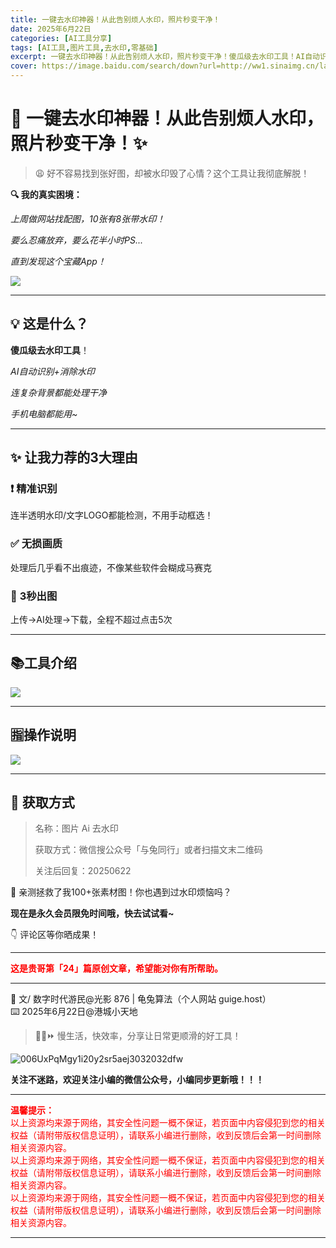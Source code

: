 ```yaml
---
title: 一键去水印神器！从此告别烦人水印，照片秒变干净！
date: 2025年6月22日
categories: [AI工具分享]
tags: [AI工具,图片工具,去水印,零基础]
excerpt: 一键去水印神器！从此告别烦人水印，照片秒变干净！傻瓜级去水印工具！AI自动识别+消除水印，连复杂背景都能处理干净，手机电脑都能用~
cover: https://image.baidu.com/search/down?url=http://ww1.sinaimg.cn/large/006UxPqMgy1i2ofbzdy7sj310k0fkjt1.jpg
---
```

# 📸 一键去水印神器！从此告别烦人水印，照片秒变干净！✨

> 😩 好不容易找到张好图，却被水印毁了心情？这个工具让我彻底解脱！

**🔍 我的真实困境：**

*上周做网站找配图，10张有8张带水印！*

*要么忍痛放弃，要么花半小时PS...*

*直到发现这个宝藏App！*

![](https://image.baidu.com/search/down?url=http://ww1.sinaimg.cn/large/006UxPqMgy1i2ofbzdy7sj310k0fkjt1.jpg)

----

## 💡 这是什么？

**傻瓜级去水印工具**！

*AI自动识别+消除水印*

*连复杂背景都能处理干净*

*手机电脑都能用~*

----

## ✨ 让我力荐的3大理由

### ❗️ **精准识别**

连半透明水印/文字LOGO都能检测，不用手动框选！

### ✅ **无损画质**

处理后几乎看不出痕迹，不像某些软件会糊成马赛克

### 🚀 **3秒出图**

上传→AI处理→下载，全程不超过点击5次

---

## 📚工具介绍

![ ](https://image.baidu.com/search/down?url=http://ww1.sinaimg.cn/large/006UxPqMgy1i2ofo3nqjtj30tq0czmz1.jpg)

----

## 🈯️操作说明

![](https://image.baidu.com/search/down?url=http://ww1.sinaimg.cn/large/006UxPqMgy1i2ofovcg6sj30tq0g7dj6.jpg)

----

## 🔗 获取方式

> 名称：图片 Ai 去水印
>
> 获取方式：微信搜公众号「与兔同行」或者扫描文末二维码
>
> 关注后回复：20250622

💬 亲测拯救了我100+张素材图！你也遇到过水印烦恼吗？

**现在是永久会员限免时间哦，快去试试看~**

👇 评论区等你晒成果！

---

**<span style="color: red;">这是贵哥第「24」篇原创文章，希望能对你有所帮助。</span>**

---

📝 文/ 数字时代游民@光影 876 | 龟兔算法（个人网站 guige.host）<br>   ⌨️ 2025年6月22日@港城小天地 <br>

> 🐢🐇⏩ 慢生活，快效率，分享让日常更顺滑的好工具！

<img src='https://image.baidu.com/search/down?url=http://ww1.sinaimg.cn/large/006UxPqMgy1i20y2sr5aej3032032dfw.jpg' alt='006UxPqMgy1i20y2sr5aej3032032dfw'/>



**关注不迷路，欢迎关注小编的微信公众号，小编同步更新哦！！！**

---

<span style="color: red;">**温馨提示：**<br>以上资源均来源于网络，其安全性问题一概不保证，若页面中内容侵犯到您的相关权益（请附带版权信息证明），请联系小编进行删除，收到反馈后会第一时间删除相关资源内容。<br>以上资源均来源于网络，其安全性问题一概不保证，若页面中内容侵犯到您的相关权益（请附带版权信息证明），请联系小编进行删除，收到反馈后会第一时间删除相关资源内容。<br>以上资源均来源于网络，其安全性问题一概不保证，若页面中内容侵犯到您的相关权益（请附带版权信息证明），请联系小编进行删除，收到反馈后会第一时间删除相关资源内容。</span>

----
